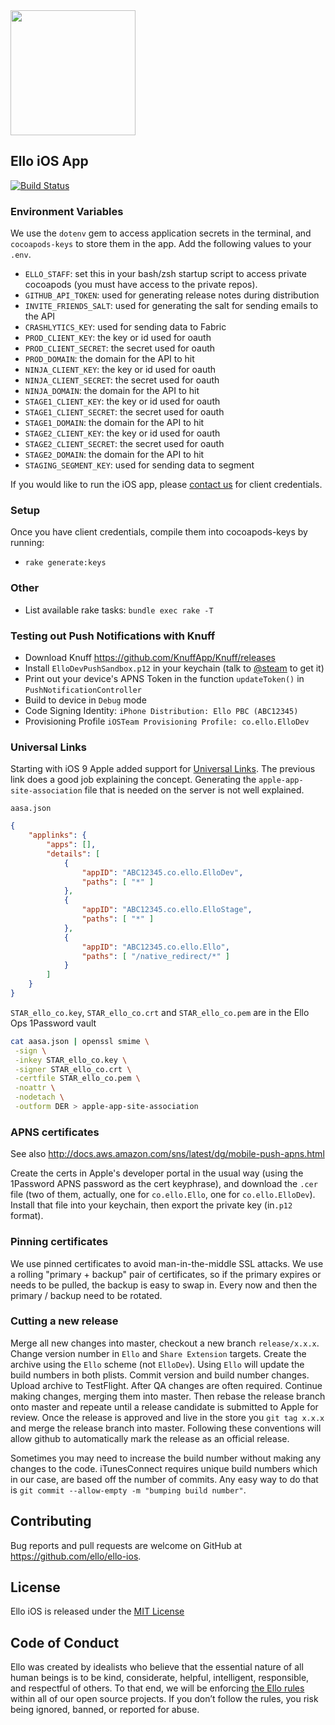 <img src="http://d324imu86q1bqn.cloudfront.net/uploads/user/avatar/641/large_Ello.1000x1000.png" width="200px" height="200px" />

## Ello iOS App

[![Build Status](https://travis-ci.org/ello/ello-ios.svg?branch=master)](https://travis-ci.org/ello/ello-ios)

### Environment Variables

We use the `dotenv` gem to access application secrets in the terminal, and `cocoapods-keys` to store them in the app.
Add the following values to your `.env`.

- `ELLO_STAFF`: set this in your bash/zsh startup script to access private cocoapods (you must have access to the private repos).
- `GITHUB_API_TOKEN`: used for generating release notes during distribution
- `INVITE_FRIENDS_SALT`: used for generating the salt for sending emails to the API
- `CRASHLYTICS_KEY`: used for sending data to Fabric
- `PROD_CLIENT_KEY`: the key or id used for oauth
- `PROD_CLIENT_SECRET`: the secret used for oauth
- `PROD_DOMAIN`: the domain for the API to hit
- `NINJA_CLIENT_KEY`: the key or id used for oauth
- `NINJA_CLIENT_SECRET`: the secret used for oauth
- `NINJA_DOMAIN`: the domain for the API to hit
- `STAGE1_CLIENT_KEY`: the key or id used for oauth
- `STAGE1_CLIENT_SECRET`: the secret used for oauth
- `STAGE1_DOMAIN`: the domain for the API to hit
- `STAGE2_CLIENT_KEY`: the key or id used for oauth
- `STAGE2_CLIENT_SECRET`: the secret used for oauth
- `STAGE2_DOMAIN`: the domain for the API to hit
- `STAGING_SEGMENT_KEY`: used for sending data to segment

If you would like to run the iOS app, please [contact us](mailto:ios@ello.co) for client credentials.


### Setup

Once you have client credentials, compile them into cocoapods-keys by running:

- `rake generate:keys`


### Other

- List available rake tasks: `bundle exec rake -T`


### Testing out Push Notifications with Knuff

- Download Knuff https://github.com/KnuffApp/Knuff/releases
- Install `ElloDevPushSandbox.p12` in your keychain (talk to [@steam](https://github.com/steam) to get it)
- Print out your device's APNS Token in the function `updateToken()` in `PushNotificationController`
- Build to device in `Debug` mode
- Code Signing Identity: `iPhone Distribution: Ello PBC (ABC12345)`
- Provisioning Profile `iOSTeam Provisioning Profile: co.ello.ElloDev`


### Universal Links

Starting with iOS 9 Apple added support for [Universal Links](https://developer.apple.com/library/prerelease/ios/documentation/General/Conceptual/AppSearch/UniversalLinks.html). The previous link does a good job explaining the concept. Generating the `apple-app-site-association` file that is needed on the server is not well explained.

`aasa.json`

```json
{
    "applinks": {
        "apps": [],
        "details": [
            {
                "appID": "ABC12345.co.ello.ElloDev",
                "paths": [ "*" ]
            },
            {
                "appID": "ABC12345.co.ello.ElloStage",
                "paths": [ "*" ]
            },
            {
                "appID": "ABC12345.co.ello.Ello",
                "paths": [ "/native_redirect/*" ]
            }
        ]
    }
}
```

`STAR_ello_co.key`, `STAR_ello_co.crt` and `STAR_ello_co.pem` are in the Ello Ops 1Password vault

```bash
cat aasa.json | openssl smime \
 -sign \
 -inkey STAR_ello_co.key \
 -signer STAR_ello_co.crt \
 -certfile STAR_ello_co.pem \
 -noattr \
 -nodetach \
 -outform DER > apple-app-site-association
```

### APNS certificates

See also <http://docs.aws.amazon.com/sns/latest/dg/mobile-push-apns.html>

Create the certs in Apple's developer portal in the usual way (using the
1Password APNS password as the cert keyphrase), and download the `.cer` file
(two of them, actually, one for `co.ello.Ello`, one for `co.ello.ElloDev`).
Install that file into your keychain, then export the private key (in`.p12`
format).


### Pinning certificates
We use pinned certificates to avoid man-in-the-middle SSL attacks.  We use a rolling "primary + backup" pair of certificates, so if the primary expires or needs to be pulled, the backup is easy to swap in.  Every now and then the primary / backup need to be rotated.

### Cutting a new release
Merge all new changes into master, checkout a new branch `release/x.x.x`. Change version number in `Ello` and `Share Extension` targets. Create the archive using the `Ello` scheme (not `ElloDev`). Using `Ello` will update the build numbers in both plists. Commit version and build number changes. Upload archive to TestFlight. After QA changes are often required. Continue making changes, merging them into master. Then rebase the release branch onto master and repeate until a release candidate is submitted to Apple for review. Once the release is approved and live in the store you `git tag x.x.x` and merge the release branch into master. Following these conventions will allow github to automatically mark the release as an official release.

Sometimes you may need to increase the build number without making any changes to the code. iTunesConnect requires unique build numbers which in our case, are based off the number of commits. Any easy way to do that is `git commit --allow-empty -m "bumping build number"`.

## Contributing
Bug reports and pull requests are welcome on GitHub at https://github.com/ello/ello-ios.

## License
Ello iOS is released under the [MIT License](/LICENSE.txt)

## Code of Conduct
Ello was created by idealists who believe that the essential nature of all human beings is to be kind, considerate, helpful, intelligent, responsible, and respectful of others. To that end, we will be enforcing [the Ello rules](https://ello.co/wtf/policies/rules/) within all of our open source projects. If you don’t follow the rules, you risk being ignored, banned, or reported for abuse.

